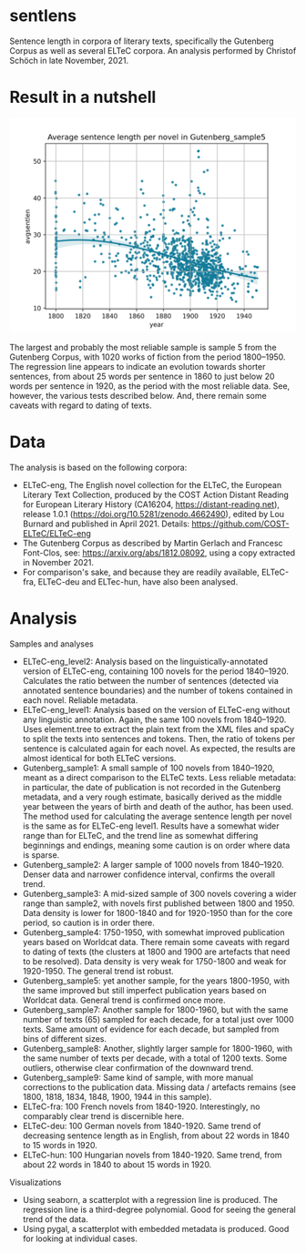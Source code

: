 # sentlens

Sentence length in corpora of literary texts, specifically the Gutenberg Corpus as well as several ELTeC corpora. An analysis performed by Christof Schöch in late November, 2021. 

# Result in a nutshell

![](https://raw.githubusercontent.com/christofs/sentlens/main/results/Gutenberg_sample5/avgsentlens%2Bregression.png)

The largest and probably the most reliable sample is sample 5 from the Gutenberg Corpus, with 1020 works of fiction from the period 1800–1950. The regression line appears to indicate an evolution towards shorter sentences, from about 25 words per sentence in 1860 to just below 20 words per sentence in 1920, as the period with the most reliable data. See, however, the various tests described below. And, there remain some caveats with regard to dating of texts. 

# Data 

The analysis is based on the following corpora: 
* ELTeC-eng, The English novel collection for the ELTeC, the European Literary Text Collection, produced by the COST Action Distant Reading for European Literary History (CA16204, https://distant-reading.net), release 1.0.1 (https://doi.org/10.5281/zenodo.4662490), edited by Lou Burnard and published in April 2021. Details: https://github.com/COST-ELTeC/ELTeC-eng
* The Gutenberg Corpus as described by Martin Gerlach and Francesc Font-Clos, see: https://arxiv.org/abs/1812.08092, using a copy extracted in November 2021. 
* For comparison's sake, and because they are readily available, ELTeC-fra, ELTeC-deu and ELTec-hun, have also been analysed. 

# Analysis

Samples and analyses

* ELTeC-eng_level2: Analysis based on the linguistically-annotated version of ELTeC-eng, containing 100 novels for the period 1840–1920. Calculates the ratio between the number of sentences (detected via annotated sentence boundaries) and the number of tokens contained in each novel. Reliable metadata. 
* ELTeC-eng_level1: Analysis based on the version of ELTeC-eng without any linguistic annotation. Again, the same 100 novels from 1840–1920. Uses element.tree to extract the plain text from the XML files and spaCy to split the texts into sentences and tokens. Then, the ratio of tokens per sentence is calculated again for each novel. As expected, the results are almost identical for both ELTeC versions. 
* Gutenberg_sample1: A small sample of 100 novels from 1840–1920, meant as a direct comparison to the ELTeC texts. Less reliable metadata: in particular, the date of publication is not recorded in the Gutenberg metadata, and a very rough estimate, basically derived as the middle year between the years of birth and death of the author, has been used. The method used for calculating the average sentence length per novel is the same as for ELTeC-eng level1. Results have a somewhat wider range than for ELTeC, and the trend line as somewhat differing beginnings and endings, meaning some caution is on order where data is sparse. 
* Gutenberg_sample2: A larger sample of 1000 novels from 1840–1920. Denser data and narrower confidence interval, confirms the overall trend. 
* Gutenberg_sample3: A mid-sized sample of 300 novels covering a wider range than sample2, with novels first published between 1800 and 1950. Data density is lower for 1800-1840 and for 1920-1950 than for the core period, so caution is in order there.
* Gutenberg_sample4: 1750-1950, with somewhat improved publication years based on Worldcat data. There remain some caveats with regard to dating of texts (the clusters at 1800 and 1900 are artefacts that need to be resolved). Data density is very weak for 1750-1800 and weak for 1920-1950. The general trend ist robust. 
* Gutenberg_sample5: yet another sample, for the years 1800-1950, with the same improved but still imperfect publication years based on Worldcat data. General trend is confirmed once more. 
* Gutenberg_sample7: Another sample for 1800-1960, but with the same number of texts (65) sampled for each decade, for a total just over 1000 texts. Same amount of evidence for each decade, but sampled from bins of different sizes. 
* Gutenberg_sample8: Another, slightly larger sample for 1800-1960, with the same number of texts per decade, with a total of 1200 texts. Some outliers, otherwise clear confirmation of the downward trend. 
* Gutenberg_sample9: Same kind of sample, with more manual corrections to the publication data. Missing data / artefacts remains (see 1800, 1818, 1834, 1848, 1900, 1944 in this sample).  
* ELTeC-fra: 100 French novels from 1840-1920. Interestingly, no comparably clear trend is discernible here. 
* ELTeC-deu: 100 German novels from 1840-1920. Same trend of decreasing sentence length as in English, from about 22 words in 1840 to 15 words in 1920.
* ELTeC-hun: 100 Hungarian novels from 1840-1920. Same trend, from about 22 words in 1840 to about 15 words in 1920. 

Visualizations

* Using seaborn, a scatterplot with a regression line is produced. The regression line is a third-degree polynomial. Good for seeing the general trend of the data. 
* Using pygal, a scatterplot with embedded metadata is produced. Good for looking at individual cases. 

